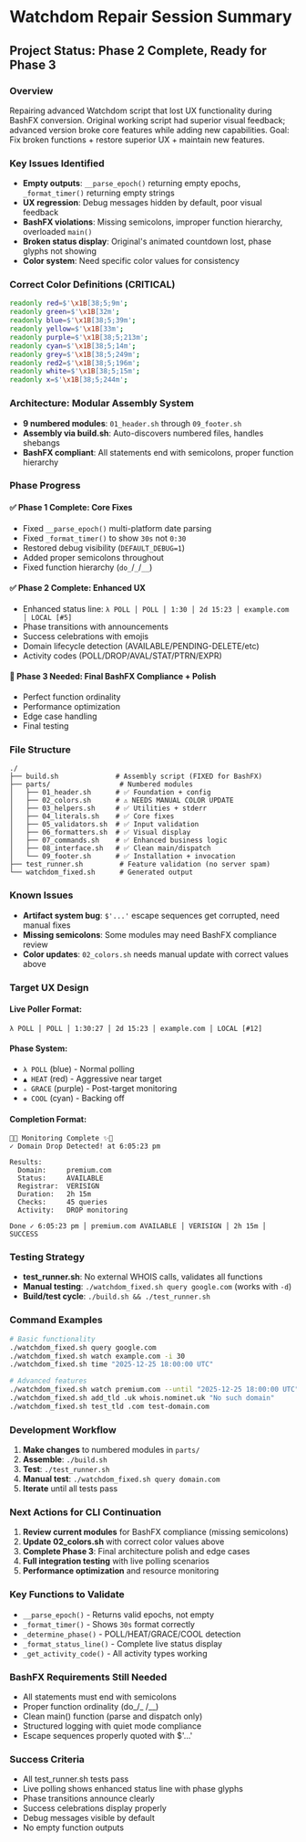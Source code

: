 # Watchdom Repair Session Summary

## Project Status: Phase 2 Complete, Ready for Phase 3

### Overview
Repairing advanced Watchdom script that lost UX functionality during BashFX conversion. Original working script had superior visual feedback; advanced version broke core features while adding new capabilities. Goal: Fix broken functions + restore superior UX + maintain new features.

### Key Issues Identified
- **Empty outputs**: `__parse_epoch()` returning empty epochs, `_format_timer()` returning empty strings
- **UX regression**: Debug messages hidden by default, poor visual feedback
- **BashFX violations**: Missing semicolons, improper function hierarchy, overloaded `main()`
- **Broken status display**: Original's animated countdown lost, phase glyphs not showing
- **Color system**: Need specific color values for consistency

### Correct Color Definitions (CRITICAL)
```bash
readonly red=$'\x1B[38;5;9m';
readonly green=$'\x1B[32m';
readonly blue=$'\x1B[38;5;39m';
readonly yellow=$'\x1B[33m';
readonly purple=$'\x1B[38;5;213m';
readonly cyan=$'\x1B[38;5;14m';
readonly grey=$'\x1B[38;5;249m';
readonly red2=$'\x1B[38;5;196m';
readonly white=$'\x1B[38;5;15m';
readonly x=$'\x1B[38;5;244m';
```

### Architecture: Modular Assembly System
- **9 numbered modules**: `01_header.sh` through `09_footer.sh`
- **Assembly via build.sh**: Auto-discovers numbered files, handles shebangs
- **BashFX compliant**: All statements end with semicolons, proper function hierarchy

### Phase Progress

#### ✅ Phase 1 Complete: Core Fixes
- Fixed `__parse_epoch()` multi-platform date parsing
- Fixed `_format_timer()` to show `30s` not `0:30`
- Restored debug visibility (`DEFAULT_DEBUG=1`)
- Added proper semicolons throughout
- Fixed function hierarchy (`do_`/`_`/`__`)

#### ✅ Phase 2 Complete: Enhanced UX
- Enhanced status line: `λ POLL │ POLL │ 1:30 │ 2d 15:23 │ example.com │ LOCAL [#5]`
- Phase transitions with announcements
- Success celebrations with emojis
- Domain lifecycle detection (AVAILABLE/PENDING-DELETE/etc)
- Activity codes (POLL/DROP/AVAL/STAT/PTRN/EXPR)

#### 🔄 Phase 3 Needed: Final BashFX Compliance + Polish
- Perfect function ordinality
- Performance optimization  
- Edge case handling
- Final testing

### File Structure
```
./
├── build.sh              # Assembly script (FIXED for BashFX)
├── parts/                 # Numbered modules
│   ├── 01_header.sh      # ✅ Foundation + config
│   ├── 02_colors.sh      # ⚠️ NEEDS MANUAL COLOR UPDATE
│   ├── 03_helpers.sh     # ✅ Utilities + stderr
│   ├── 04_literals.sh    # ✅ Core fixes
│   ├── 05_validators.sh  # ✅ Input validation
│   ├── 06_formatters.sh  # ✅ Visual display
│   ├── 07_commands.sh    # ✅ Enhanced business logic
│   ├── 08_interface.sh   # ✅ Clean main/dispatch
│   └── 09_footer.sh      # ✅ Installation + invocation
├── test_runner.sh         # Feature validation (no server spam)
└── watchdom_fixed.sh      # Generated output
```

### Known Issues
- **Artifact system bug**: `$'...'` escape sequences get corrupted, need manual fixes
- **Missing semicolons**: Some modules may need BashFX compliance review
- **Color updates**: `02_colors.sh` needs manual update with correct values above

### Target UX Design

#### Live Poller Format:
```
λ POLL │ POLL │ 1:30:27 │ 2d 15:23 │ example.com │ LOCAL [#12]
```

#### Phase System:
- `λ POLL` (blue) - Normal polling
- `▲ HEAT` (red) - Aggressive near target  
- `▵ GRACE` (purple) - Post-target monitoring
- `❅ COOL` (cyan) - Backing off

#### Completion Format:
```
🎉✨ Monitoring Complete ✨🎉
✓ Domain Drop Detected! at 6:05:23 pm

Results:
  Domain:     premium.com
  Status:     AVAILABLE  
  Registrar:  VERISIGN
  Duration:   2h 15m
  Checks:     45 queries
  Activity:   DROP monitoring

Done ✓ 6:05:23 pm │ premium.com AVAILABLE │ VERISIGN │ 2h 15m │ SUCCESS
```

### Testing Strategy
- **test_runner.sh**: No external WHOIS calls, validates all functions
- **Manual testing**: `./watchdom_fixed.sh query google.com` (works with `-d`)
- **Build/test cycle**: `./build.sh && ./test_runner.sh`

### Command Examples
```bash
# Basic functionality
./watchdom_fixed.sh query google.com
./watchdom_fixed.sh watch example.com -i 30
./watchdom_fixed.sh time "2025-12-25 18:00:00 UTC"

# Advanced features
./watchdom_fixed.sh watch premium.com --until "2025-12-25 18:00:00 UTC" -i 10
./watchdom_fixed.sh add_tld .uk whois.nominet.uk "No such domain"
./watchdom_fixed.sh test_tld .com test-domain.com
```

### Development Workflow
1. **Make changes** to numbered modules in `parts/`
2. **Assemble**: `./build.sh`
3. **Test**: `./test_runner.sh`
4. **Manual test**: `./watchdom_fixed.sh query domain.com`
5. **Iterate** until all tests pass

### Next Actions for CLI Continuation
1. **Review current modules** for BashFX compliance (missing semicolons)
2. **Update 02_colors.sh** with correct color values above
3. **Complete Phase 3**: Final architecture polish and edge cases
4. **Full integration testing** with live polling scenarios
5. **Performance optimization** and resource monitoring

### Key Functions to Validate
- `__parse_epoch()` - Returns valid epochs, not empty
- `_format_timer()` - Shows `30s` format correctly
- `_determine_phase()` - POLL/HEAT/GRACE/COOL detection
- `_format_status_line()` - Complete live status display
- `_get_activity_code()` - All activity types working

### BashFX Requirements Still Needed
- All statements must end with semicolons
- Proper function ordinality (do_/_ /__) 
- Clean main() function (parse and dispatch only)
- Structured logging with quiet mode compliance
- Escape sequences properly quoted with $'...'

### Success Criteria
- All test_runner.sh tests pass
- Live polling shows enhanced status line with phase glyphs
- Phase transitions announce clearly
- Success celebrations display properly
- Debug messages visible by default
- No empty function outputs

